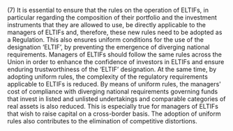 (7) It is essential to ensure that the rules on the operation of ELTIFs, in particular regarding the composition of their portfolio and the investment instruments that they are allowed to use, be directly applicable to the managers of ELTIFs and, therefore, these new rules need to be adopted as a Regulation. This also ensures uniform conditions for the use of the designation ‘ELTIF’, by preventing the emergence of diverging national requirements. Managers of ELTIFs should follow the same rules across the Union in order to enhance the confidence of investors in ELTIFs and ensure enduring trustworthiness of the ‘ELTIF’ designation. At the same time, by adopting uniform rules, the complexity of the regulatory requirements applicable to ELTIFs is reduced. By means of uniform rules, the managers' cost of compliance with diverging national requirements governing funds that invest in listed and unlisted undertakings and comparable categories of real assets is also reduced. This is especially true for managers of ELTIFs that wish to raise capital on a cross-border basis. The adoption of uniform rules also contributes to the elimination of competitive distortions.